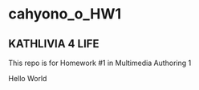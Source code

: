# cahyono_o_HW1
## KATHLIVIA 4 LIFE
This repo is for Homework #1 in Multimedia Authoring 1

Hello World